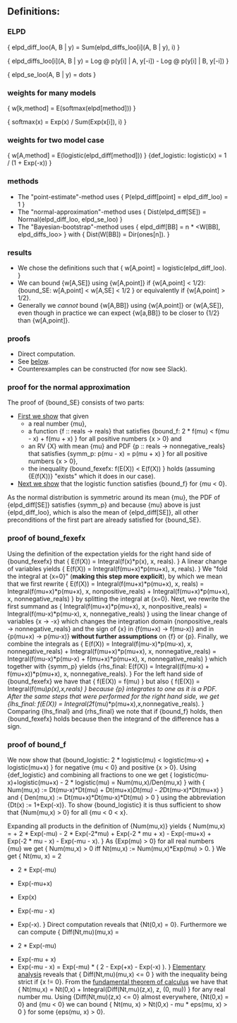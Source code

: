 ## Definitions:

### ELPD

{
  elpd_diff_loo(A, B | y) = Sum(elpd_diffs_loo[i](A, B | y), i)
}

{
  elpd_diffs_loo[i](A, B | y) = Log @ p(y[i] | A, y[-i]) - Log @ p(y[i] | B, y[-i])
}

{
  elpd_se_loo(A, B | y) = dots
}

### weights for many models

{
  w[k,method] = E(softmax(elpd[method]))
}

{
  softmax(x) = Exp(x) / Sum(Exp(x[i]), i)
}

### weights for two model case
{
  w[A,method] = E(logistic(elpd_diff[method]))
}
{def_logistic:
  logistic(x) = 1 / (1 + Exp(-x))
}

### methods

* The "point-estimate"-method uses {
  P(elpd_diff[point] = elpd_diff_loo) = 1
}
* The "normal-approximation"-method  uses {
  Dist(elpd_diff[SE]) = Normal(elpd_diff_loo, elpd_se_loo)
}
* The "Bayesian-bootstrap"-method uses {
  elpd_diff[BB] = n * <W[BB], elpd_diffs_loo>
} with {
  Dist(W[BB]) = Dir(ones[n]).
}

### results

* We chose the definitions such that {
  w[A,point] = logistic(elpd_diff_loo).
}
* We can bound {w[A,SE]} using {w[A,point]} if {w[A,point] < 1/2}: {bound_SE:
  w[A,point] < w[A,SE] < 1/2
} or equivalently if {w[A,point] > 1/2}.
* Generally we *cannot* bound {w[A,BB]} using {w[A,point]} or {w[A,SE]}, even though
in practice we can expect {w[a,BB]} to be closer to {1/2} than {w[A,point]}.

### proofs

* Direct computation.
* See [below](#proof-for-the-normal-approximation).
* Counterexamples can be constructed (for now see Slack).

### proof for the normal approximation

The proof of {bound_SE} consists of two parts:

* [First we show](#proof-of-bound_fexefx) that given
  * a real number {mu},
  * a function {f :: reals -> reals} that satisfies {bound_f:
    2 * f(mu) < f(mu - x) + f(mu + x)
  } for all positive numbers {x > 0} and
  * an RV {X} with mean {mu} and PDF {p :: reals -> nonnegative_reals} that satisfies {symm_p:
    p(mu - x) = p(mu + x)
  } for all positive numbers {x > 0},
  * the inequality {bound_fexefx:
    f(E(X)) < E(f(X))
  } holds (assuming {E(f(X))} "exists" which it does in our case).
* [Next we show](#proof-of-bound_f) that the logistic function satisfies {bound_f} for {mu < 0}.

As the normal distribution is symmetric around its mean {mu}, the PDF of {elpd_diff[SE]}
satisfies {symm_p} and because {mu} above is just {elpd_diff_loo}, which is also the mean
of {elpd_diff[SE]}, all other preconditions of the first part are already satisfied for {bound_SE}.

### proof of bound_fexefx

Using the definition of the expectation
yields for the right hand side of {bound_fexefx} that {
  E(f(X)) = Integral(f(x)*p(x), x, reals).
}
A linear change of variables yields {
  E(f(X)) = Integral(f(mu+x)*p(mu+x), x, reals).
} We "fold the integral at {x=0}" (**making this step more explicit**),
by which we mean that we first rewrite {
  E(f(X)) = Integral(f(mu+x)*p(mu+x), x, reals)
    = Integral(f(mu+x)*p(mu+x), x, nonpositive_reals) + Integral(f(mu+x)*p(mu+x), x, nonnegative_reals)
} by splitting the integral at {x=0}. Next, we rewrite the first summand as {
  Integral(f(mu+x)*p(mu+x), x, nonpositive_reals) =
  Integral(f(mu-x)*p(mu-x), x, nonnegative_reals)
} using the linear change of variables {x -> -x} which changes
the integration domain {nonpositive_reals -> nonnegative_reals}
and the sign of {x} in {f(mu+x) -> f(mu-x)} and in {p(mu+x) -> p(mu-x)}
**without further assumptions** on {f} or {p}. Finally, we combine the integrals as {
  E(f(X)) = Integral(f(mu-x)*p(mu-x), x, nonnegative_reals) + Integral(f(mu+x)*p(mu+x), x, nonnegative_reals)
  = Integral(f(mu-x)*p(mu-x) + f(mu+x)*p(mu+x), x, nonnegative_reals)
} which together with {symm_p} yields {rhs_final:
  E(f(X)) = Integral((f(mu-x) + f(mu+x))*p(mu+x), x, nonnegative_reals).
}
For the left hand side of {bound_fexefx} we have that {
  f(E(X)) = f(mu)
} but also {
  f(E(X)) = Integral(f(mu)*p(x),x,reals)
} because {p} integrates to one as it is a PDF.
After the same steps that were performed for the right hand side, we get {lhs_final:
  f(E(X)) = Integral(2*f(mu)*p(mu+x),x,nonnegative_reals).
}
Comparing {lhs_final} and {rhs_final} we note that if {bound_f} holds,
then {bound_fexefx} holds because then the integrand of the difference has a sign.

### proof of bound_f

We now show that {bound_logistic:
  2 * logistic(mu) < logistic(mu-x) + logistic(mu+x)
} for negative {mu < 0} and positive {x > 0}. Using {def_logistic} and combining
all fractions to one we get {
  logistic(mu-x)+logistic(mu+x) - 2 * logistic(mu) = Num(mu,x)/Den(mu,x)
} with {
  Num(mu,x) := Dt(mu-x)*Dt(mu) + Dt(mu+x)*Dt(mu) - 2*Dt(mu-x)*Dt(mu+x)
} and {
  Den(mu,x) := Dt(mu+x)*Dt(mu-x)*Dt(mu) > 0
} using the abbreviation {Dt(x) := 1+Exp(-x)}.
To show {bound_logistic} it is thus sufficient to show that {Num(mu,x) > 0}
for all {mu < 0 < x}.

Expanding all products in the
definition of {Num(mu,x)} yields {
  Num(mu,x) =
    + 2 * Exp(-mu)
    - 2 * Exp(-2*mu)
    + Exp(-2 * mu + x)
    - Exp(-mu+x)
    + Exp(-2 * mu - x)
    - Exp(-mu - x).
}
As {Exp(mu) > 0} for all real numbers {mu} we get {
 Num(mu,x) > 0
  iff
 Nt(mu,x) := Num(mu,x)*Exp(mu) > 0.
}
We get {
 Nt(mu, x) =
   2
   - 2 * Exp(-mu)
   + Exp(-mu+x)
   - Exp(x)
   + Exp(-mu - x)
   - Exp(-x).
} Direct computation reveals that {Nt(0,x) = 0}.
Furthermore we can compute {
 Diff(Nt,mu)(mu,x) =
   + 2 * Exp(-mu)
   - Exp(-mu + x)
   - Exp(-mu - x) =
   Exp(-mu) * (
     2 - Exp(+x) - Exp(-x)
   ).
}
[Elementary analysis](https://www.wolframalpha.com/input?i=2-Exp%5Bx%5D-Exp%5B-x%5D) reveals that {
 Diff(Nt,mu)(mu,x) <= 0
} with the inequality being strict if {x != 0}. From the
  [fundamental theorem of calculus](https://en.wikipedia.org/wiki/Fundamental_theorem_of_calculus#Corollary)
we have that {
 Nt(mu,x) = Nt(0,x) + Integral(Diff(Nt,mu)(z,x), z, (0, mu))
} for any real number mu. Using
 {Diff(Nt,mu)(z,x) <= 0} almost everywhere,
 {Nt(0,x) = 0} and
 {mu < 0}
we can bound {
 Nt(mu, x) > Nt(0,x) - mu * eps(mu, x) > 0
} for some {eps(mu, x) > 0}.

